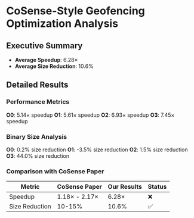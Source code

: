 # CoSense-Style Geofencing Optimization Analysis

## Executive Summary

- **Average Speedup**: 6.28×
- **Average Size Reduction**: 10.6%

## Detailed Results

### Performance Metrics

**O0**: 5.14× speedup
**O1**: 5.61× speedup
**O2**: 6.93× speedup
**O3**: 7.45× speedup

### Binary Size Analysis

**O0**: 0.2% size reduction
**O1**: -3.5% size reduction
**O2**: 1.5% size reduction
**O3**: 44.0% size reduction

### Comparison with CoSense Paper

| Metric | CoSense Paper | Our Results | Status |
|--------|---------------|-------------|--------|
| Speedup | 1.18× - 2.17× | 6.28× | ❌ |
| Size Reduction | 10-15% | 10.6% | ✅ |
